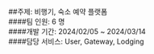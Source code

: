 ##주제: 비행기, 숙소 예약 플랫폼<br>
####팀 인원: 6 명<br>
####개발 기간: 2024/02/05 ~ 2024/03/14<br>
####담당 서비스: User, Gateway, Lodging
